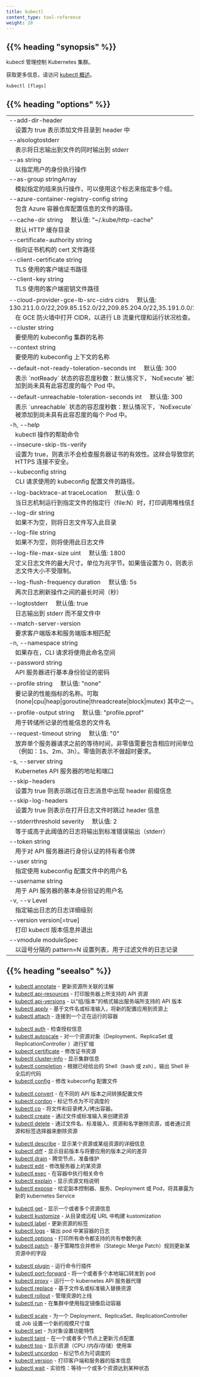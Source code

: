 ```yaml
---
title: kubectl
content_type: tool-reference
weight: 28
---
```

<!--
---
title: kubectl
content_type: tool-reference
weight: 28
---
-->

## {{% heading "synopsis" %}}



<!--
kubectl controls the Kubernetes cluster manager.
-->
kubectl 管理控制 Kubernetes 集群。


<!--
Find more information at: https://kubernetes.io/docs/reference/kubectl/overview/
-->
获取更多信息，请访问 [kubectl 概述](/docs/reference/kubectl/overview/)。

```
kubectl [flags]
```

## {{% heading "options" %}}


  <table style="width: 100%; table-layout: fixed;">
  <colgroup>
    <col span="1" style="width: 10px;" />
    <col span="1" />
  </colgroup>
  <tbody>

  <tr>
    <td colspan="2">--add-dir-header</td>
  </tr>
  <tr>
    <td></td><td style="line-height: 130%; word-wrap: break-word;">
    <!--
    If true, adds the file directory to the header
    -->
    设置为 true 表示添加文件目录到 header 中
    </td>
  </tr>
  <tr>
    <td colspan="2">--alsologtostderr</td>
  </tr>
  <tr>
    <td></td><td style="line-height: 130%; word-wrap: break-word;">
    <!--
    log to standard error as well as files
    -->
    表示将日志输出到文件的同时输出到 stderr
    </td>
  </tr>
  <tr>
    <td colspan="2">--as string</td>
  </tr>
  <tr>
    <td></td><td style="line-height: 130%; word-wrap: break-word;">
    <!--
    Username to impersonate for the operation
    -->
    以指定用户的身份执行操作
    </td>
  </tr>
  <tr>
    <td colspan="2">--as-group stringArray</td>
  </tr>
  <tr>
    <td></td><td style="line-height: 130%; word-wrap: break-word;">
    <!--
    Group to impersonate for the operation, this flag can be repeated to specify multiple groups.
    -->
    模拟指定的组来执行操作，可以使用这个标志来指定多个组。
    </td>
  </tr>
  <tr>
    <td colspan="2">--azure-container-registry-config string</td>
  </tr>
  <tr>
    <td></td><td style="line-height: 130%; word-wrap: break-word;">
    <!--
    Path to the file containing Azure container registry configuration information.
    -->
    包含 Azure 容器仓库配置信息的文件的路径。
    </td>
  </tr>
  <tr>
    <td colspan="2">--cache-dir string&nbsp;&nbsp;&nbsp;&nbsp;&nbsp;默认值: "~/.kube/http-cache"</td>
  </tr>
  <tr>
    <td></td><td style="line-height: 130%; word-wrap: break-word;">
    <!--
    Default HTTP cache directory
    -->
    默认 HTTP 缓存目录
    </td>
  </tr>
  <tr>
    <td colspan="2">--certificate-authority string</td>
  </tr>
  <tr>
    <td></td><td style="line-height: 130%; word-wrap: break-word;">
    <!--
    Path to a cert file for the certificate authority
    -->
    指向证书机构的 cert 文件路径
    </td>
  </tr>
  <tr>
    <td colspan="2">--client-certificate string</td>
  </tr>
  <tr>
    <td></td><td style="line-height: 130%; word-wrap: break-word;">
    <!--
    Path to a client certificate file for TLS
    -->
    TLS 使用的客户端证书路径
    </td>
  </tr>
  <tr>
    <td colspan="2">--client-key string</td>
  </tr>
  <tr>
    <td></td><td style="line-height: 130%; word-wrap: break-word;">
    <!--
    Path to a client key file for TLS
    -->
    TLS 使用的客户端密钥文件路径
    </td>
  </tr>
  <tr>
    <td colspan="2">--cloud-provider-gce-lb-src-cidrs cidrs&nbsp;&nbsp;&nbsp;&nbsp;&nbsp;默认值: 130.211.0.0/22,209.85.152.0/22,209.85.204.0/22,35.191.0.0/16</td>
  </tr>
  <tr>
    <td></td><td style="line-height: 130%; word-wrap: break-word;">
    <!--
    CIDRs opened in GCE firewall for LB traffic proxy & health checks
    -->
    在 GCE 防火墙中打开 CIDR，以进行 LB 流量代理和运行状况检查。
    </td>
  </tr>
  <tr>
    <td colspan="2">--cluster string</td>
  </tr>
  <tr>
    <td></td><td style="line-height: 130%; word-wrap: break-word;">
    <!--
    The name of the kubeconfig cluster to use
    -->
    要使用的 kubeconfig 集群的名称
    </td>
  </tr>
  <tr>
    <td colspan="2">--context string</td>
  </tr>
  <tr>
    <td></td><td style="line-height: 130%; word-wrap: break-word;">
    <!--
    The name of the kubeconfig context to use
    -->
    要使用的 kubeconfig 上下文的名称
    </td>
  </tr>
  <tr>
    <td colspan="2">--default-not-ready-toleration-seconds int&nbsp;&nbsp;&nbsp;&nbsp;&nbsp;默认值: 300</td>
  </tr>
  <tr>
    <td></td><td style="line-height: 130%; word-wrap: break-word;">
    <!--
    Indicates the tolerationSeconds of the toleration for notReady:NoExecute that is added by default to every pod that does not already have such a toleration.
    -->
    表示 `notReady` 状态的容忍度秒数：默认情况下，`NoExecute` 被添加到尚未具有此容忍度的每个 Pod 中。
    </td>
  </tr>
  <tr>
    <td colspan="2">--default-unreachable-toleration-seconds int&nbsp;&nbsp;&nbsp;&nbsp;&nbsp;默认值: 300</td>
  </tr>
  <tr>
    <td></td><td style="line-height: 130%; word-wrap: break-word;">
    <!--
    Indicates the tolerationSeconds of the toleration for unreachable:NoExecute that is added by default to every pod that does not already have such a toleration.
    -->
    表示 `unreachable` 状态的容忍度秒数：默认情况下，`NoExecute` 被添加到尚未具有此容忍度的每个 Pod 中。
    </td>
  </tr>
  <tr>
    <td colspan="2">-h, --help</td>
  </tr>
  <tr>
    <td></td><td style="line-height: 130%; word-wrap: break-word;">
    <!--
    help for kubectl
    -->
    kubectl 操作的帮助命令
    </td>
  </tr>
  <tr>
    <td colspan="2">--insecure-skip-tls-verify</td>
  </tr>
  <tr>
    <td></td><td style="line-height: 130%; word-wrap: break-word;">
    <!--
    If true, the server's certificate will not be checked for validity. This will make your HTTPS connections insecure
    -->
    设置为 true，则表示不会检查服务器证书的有效性。这样会导致您的 HTTPS 连接不安全。
    </td>
  </tr>
  <tr>
    <td colspan="2">--kubeconfig string</td>
  </tr>
  <tr>
    <td></td><td style="line-height: 130%; word-wrap: break-word;">
    <!--
    Path to the kubeconfig file to use for CLI requests.
    -->
    CLI 请求使用的 kubeconfig 配置文件的路径。
    </td>
  </tr>
  <tr>
    <td colspan="2">--log-backtrace-at traceLocation&nbsp;&nbsp;&nbsp;&nbsp;&nbsp;默认值: 0</td>
  </tr>
  <tr>
    <td></td><td style="line-height: 130%; word-wrap: break-word;">
    <!--
    when logging hits line file:N, emit a stack trace
    -->
    当日志机制运行到指定文件的指定行（file:N）时，打印调用堆栈信息
    </td>
  </tr>
  <tr>
    <td colspan="2">--log-dir string</td>
  </tr>
  <tr>
    <td></td><td style="line-height: 130%; word-wrap: break-word;">
    <!--
    If non-empty, write log files in this directory
    -->
    如果不为空，则将日志文件写入此目录
    </td>
  </tr>
  <tr>
    <td colspan="2">--log-file string</td>
  </tr>
  <tr>
    <td></td><td style="line-height: 130%; word-wrap: break-word;">
    <!--
    If non-empty, use this log file
    -->
    如果不为空，则将使用此日志文件
    </td>
  </tr>
  <tr>
    <td colspan="2">--log-file-max-size uint&nbsp;&nbsp;&nbsp;&nbsp;&nbsp;默认值: 1800</td>
  </tr>
  <tr>
    <td></td><td style="line-height: 130%; word-wrap: break-word;">
    <!--
    Defines the maximum size a log file can grow to. Unit is megabytes. If the value is 0, the maximum file size is unlimited.
    -->
    定义日志文件的最大尺寸。单位为兆字节。如果值设置为 0，则表示日志文件大小不受限制。
    </td>
  </tr>
  <tr>
    <td colspan="2">--log-flush-frequency duration&nbsp;&nbsp;&nbsp;&nbsp;&nbsp;默认值: 5s</td>
  </tr>
  <tr>
    <td></td><td style="line-height: 130%; word-wrap: break-word;">
    <!--
    Maximum number of seconds between log flushes
    -->
    两次日志刷新操作之间的最长时间（秒）
    </td>
  </tr>
  <tr>
    <td colspan="2">--logtostderr&nbsp;&nbsp;&nbsp;&nbsp;&nbsp;默认值: true</td>
  </tr>
  <tr>
    <td></td><td style="line-height: 130%; word-wrap: break-word;">
    <!--
    log to standard error instead of files
    -->
    日志输出到 stderr 而不是文件中
    </td>
  </tr>
  <tr>
    <td colspan="2">--match-server-version</td>
  </tr>
  <tr>
    <td></td><td style="line-height: 130%; word-wrap: break-word;">
    <!--
    Require server version to match client version
    -->
    要求客户端版本和服务端版本相匹配
    </td>
  </tr>
  <tr>
    <td colspan="2">-n, --namespace string</td>
  </tr>
  <tr>
    <td></td><td style="line-height: 130%; word-wrap: break-word;">
    <!--
    If present, the namespace scope for this CLI request
    -->
    如果存在，CLI 请求将使用此命名空间
    </td>
  </tr>
  <tr>
    <td colspan="2">--password string</td>
  </tr>
  <tr>
    <td></td><td style="line-height: 130%; word-wrap: break-word;">
    <!--
    Password for basic authentication to the API server
    -->
    API 服务器进行基本身份验证的密码
    </td>
  </tr>
  <tr>
    <td colspan="2">--profile string&nbsp;&nbsp;&nbsp;&nbsp;&nbsp;默认值: "none"</td>
  </tr>
  <tr>
    <td></td><td style="line-height: 130%; word-wrap: break-word;">
    <!--
    Name of profile to capture. One of (none|cpu|heap|goroutine|threadcreate|block|mutex)
    -->
    要记录的性能指标的名称。可取 (none|cpu|heap|goroutine|threadcreate|block|mutex) 其中之一。
    </td>
  </tr>
  <tr>
    <td colspan="2">--profile-output string&nbsp;&nbsp;&nbsp;&nbsp;&nbsp;默认值: "profile.pprof"</td>
  </tr>
  <tr>
    <td></td><td style="line-height: 130%; word-wrap: break-word;">
    <!--
    Name of the file to write the profile to
    -->
    用于转储所记录的性能信息的文件名
    </td>
  </tr>
  <tr>
    <td colspan="2">--request-timeout string&nbsp;&nbsp;&nbsp;&nbsp;&nbsp;默认值: "0"</td>
  </tr>
  <tr>
    <td></td><td style="line-height: 130%; word-wrap: break-word;">
    <!--
    The length of time to wait before giving up on a single server request. Non-zero values should contain a corresponding time unit (e.g. 1s, 2m, 3h). A value of zero means don't timeout requests.
    -->
    放弃单个服务器请求之前的等待时间，非零值需要包含相应时间单位（例如：1s、2m、3h）。零值则表示不做超时要求。
    </td>
  </tr>
  <tr>
    <td colspan="2">-s, --server string</td>
  </tr>
  <tr>
    <td></td><td style="line-height: 130%; word-wrap: break-word;">
    <!--
    The address and port of the Kubernetes API server
    -->
    Kubernetes API 服务器的地址和端口
    </td>
  </tr>
  <tr>
    <td colspan="2">--skip-headers</td>
  </tr>
  <tr>
    <td></td><td style="line-height: 130%; word-wrap: break-word;">
    <!--
    If true, avoid header prefixes in the log messages
    -->
    设置为 true 则表示跳过在日志消息中出现 header 前缀信息
    </td>
  </tr>
  <tr>
    <td colspan="2">--skip-log-headers</td>
  </tr>
  <tr>
    <td></td><td style="line-height: 130%; word-wrap: break-word;">
    <!--
    If true, avoid headers when opening log files
    -->
    设置为 true 则表示在打开日志文件时跳过 header 信息
    </td>
  </tr>
  <tr>
    <td colspan="2">--stderrthreshold severity&nbsp;&nbsp;&nbsp;&nbsp;&nbsp;默认值: 2</td>
  </tr>
  <tr>
    <td></td><td style="line-height: 130%; word-wrap: break-word;">
    <!--
    logs at or above this threshold go to stderr
    -->
    等于或高于此阈值的日志将输出到标准错误输出（stderr）
    </td>
  </tr>
  <tr>
    <td colspan="2">--token string</td>
  </tr>
  <tr>
    <td></td><td style="line-height: 130%; word-wrap: break-word;">
    <!--
    Bearer token for authentication to the API server
    -->
    用于对 API 服务器进行身份认证的持有者令牌
    </td>
  </tr>
  <tr>
    <td colspan="2">--user string</td>
  </tr>
  <tr>
    <td></td><td style="line-height: 130%; word-wrap: break-word;">
    <!--
    The name of the kubeconfig user to use
    -->
    指定使用 kubeconfig 配置文件中的用户名
    </td>
  </tr>
  <tr>
    <td colspan="2">--username string</td>
  </tr>
  <tr>
    <td></td><td style="line-height: 130%; word-wrap: break-word;">
    <!--
    Username for basic authentication to the API server
    -->
    用于 API 服务器的基本身份验证的用户名
    </td>
  </tr>
  <tr>
    <td colspan="2">-v, --v Level</td>
  </tr>
  <tr>
    <td></td><td style="line-height: 130%; word-wrap: break-word;">
    <!--
    number for the log level verbosity
    -->
    指定输出日志的日志详细级别
    </td>
  </tr>
  <tr>
    <td colspan="2">--version version[=true]</td>
  </tr>
  <tr>
    <td></td><td style="line-height: 130%; word-wrap: break-word;">
    <!--
    Print version information and quit
    -->
    打印 kubectl 版本信息并退出
    </td>
  </tr>
  <tr>
    <td colspan="2">--vmodule moduleSpec</td>
  </tr>
  <tr>
    <td></td><td style="line-height: 130%; word-wrap: break-word;">
    <!--
    comma-separated list of pattern=N settings for file-filtered logging
    -->
    以逗号分隔的 pattern=N 设置列表，用于过滤文件的日志记录
    </td>
  </tr>
  </tbody>
</table>





## {{% heading "seealso" %}}


<!--
* [kubectl annotate](/docs/reference/generated/kubectl/kubectl-commands#annotate)	 - Update the annotations on a resource
* [kubectl api-resources](/docs/reference/generated/kubectl/kubectl-commands#api-resources)	 - Print the supported API resources on the server
* [kubectl api-versions](/docs/reference/generated/kubectl/kubectl-commands#api-versions)	 - Print the supported API versions on the server, in the form of "group/version"
* [kubectl apply](/docs/reference/generated/kubectl/kubectl-commands#apply)	 - Apply a configuration to a resource by filename or stdin
* [kubectl attach](/docs/reference/generated/kubectl/kubectl-commands#attach)	 - Attach to a running container
-->
* [kubectl annotate](/docs/reference/generated/kubectl/kubectl-commands#annotate)	 - 更新资源所关联的注解
* [kubectl api-resources](/docs/reference/generated/kubectl/kubectl-commands#api-resources)	 - 打印服务器上所支持的 API 资源
* [kubectl api-versions](/docs/reference/generated/kubectl/kubectl-commands#api-versions)	 - 以“组/版本”的格式输出服务端所支持的 API 版本
* [kubectl apply](/docs/reference/generated/kubectl/kubectl-commands#apply)	 - 基于文件名或标准输入，将新的配置应用到资源上
* [kubectl attach](/docs/reference/generated/kubectl/kubectl-commands#attach)	 - 连接到一个正在运行的容器

<!--
* [kubectl auth](/docs/reference/generated/kubectl/kubectl-commands#auth)	 - Inspect authorization
* [kubectl autoscale](/docs/reference/generated/kubectl/kubectl-commands#autoscale)	 - Auto-scale a Deployment, ReplicaSet, or ReplicationController
* [kubectl certificate](/docs/reference/generated/kubectl/kubectl-commands#certificate)	 - Modify certificate resources.
* [kubectl cluster-info](/docs/reference/generated/kubectl/kubectl-commands#cluster-info)	 - Display cluster info
* [kubectl completion](/docs/reference/generated/kubectl/kubectl-commands#completion)	 - Output shell completion code for the specified shell (bash or zsh)
* [kubectl config](/docs/reference/generated/kubectl/kubectl-commands#config)	 - Modify kubeconfig files
-->
* [kubectl auth](/docs/reference/generated/kubectl/kubectl-commands#auth)	 - 检查授权信息
* [kubectl autoscale](/docs/reference/generated/kubectl/kubectl-commands#autoscale)	 - 对一个资源对象（Deployment、ReplicaSet 或 ReplicationController ）进行扩缩
* [kubectl certificate](/docs/reference/generated/kubectl/kubectl-commands#certificate)	 - 修改证书资源
* [kubectl cluster-info](/docs/reference/generated/kubectl/kubectl-commands#cluster-info)	 - 显示集群信息
* [kubectl completion](/docs/reference/generated/kubectl/kubectl-commands#completion)	 - 根据已经给出的 Shell（bash 或 zsh），输出 Shell 补全后的代码
* [kubectl config](/docs/reference/generated/kubectl/kubectl-commands#config)	 - 修改 kubeconfig 配置文件

<!--
* [kubectl convert](/docs/reference/generated/kubectl/kubectl-commands#convert)	 - Convert config files between different API versions
* [kubectl cordon](/docs/reference/generated/kubectl/kubectl-commands#cordon)	 - Mark node as unschedulable
* [kubectl cp](/docs/reference/generated/kubectl/kubectl-commands#cp)	 - Copy files and directories to and from containers.
* [kubectl create](/docs/reference/generated/kubectl/kubectl-commands#create)	 - Create a resource from a file or from stdin.
* [kubectl delete](/docs/reference/generated/kubectl/kubectl-commands#delete)	 - Delete resources by filenames, stdin, resources and names, or by resources and label selector
-->
* [kubectl convert](/docs/reference/generated/kubectl/kubectl-commands#convert)	 - 在不同的 API 版本之间转换配置文件
* [kubectl cordon](/docs/reference/generated/kubectl/kubectl-commands#cordon)	 - 标记节点为不可调度的
* [kubectl cp](/docs/reference/generated/kubectl/kubectl-commands#cp)	 - 将文件和目录拷入/拷出容器。
* [kubectl create](/docs/reference/generated/kubectl/kubectl-commands#create)	 - 通过文件或标准输入来创建资源
* [kubectl delete](/docs/reference/generated/kubectl/kubectl-commands#delete)	 - 通过文件名、标准输入、资源和名字删除资源，或者通过资源和标签选择器来删除资源

<!--
* [kubectl describe](/docs/reference/generated/kubectl/kubectl-commands#describe)	 - Show details of a specific resource or group of resources
* [kubectl diff](/docs/reference/generated/kubectl/kubectl-commands#diff)	 - Diff live version against would-be applied version
* [kubectl drain](/docs/reference/generated/kubectl/kubectl-commands#drain)	 - Drain node in preparation for maintenance
* [kubectl edit](/docs/reference/generated/kubectl/kubectl-commands#edit)	 - Edit a resource on the server
* [kubectl exec](/docs/reference/generated/kubectl/kubectl-commands#exec)	 - Execute a command in a container
* [kubectl explain](/docs/reference/generated/kubectl/kubectl-commands#explain)	 - Documentation of resources
* [kubectl expose](/docs/reference/generated/kubectl/kubectl-commands#expose)	 - Take a replication controller, service, deployment or pod and expose it as a new Kubernetes Service
-->
* [kubectl describe](/docs/reference/generated/kubectl/kubectl-commands#describe)	 - 显示某个资源或某组资源的详细信息
* [kubectl diff](/docs/reference/generated/kubectl/kubectl-commands#diff)	 - 显示目前版本与将要应用的版本之间的差异
* [kubectl drain](/docs/reference/generated/kubectl/kubectl-commands#drain)	 - 腾空节点，准备维护
* [kubectl edit](/docs/reference/generated/kubectl/kubectl-commands#edit)	 - 修改服务器上的某资源
* [kubectl exec](/docs/reference/generated/kubectl/kubectl-commands#exec)	 - 在容器中执行相关命令
* [kubectl explain](/docs/reference/generated/kubectl/kubectl-commands#explain)	 - 显示资源文档说明
* [kubectl expose](/docs/reference/generated/kubectl/kubectl-commands#expose)	 - 给定副本控制器、服务、Deployment 或 Pod，将其暴露为新的 kubernetes Service

<!--
* [kubectl get](/docs/reference/generated/kubectl/kubectl-commands#get)	 - Display one or many resources
* [kubectl kustomize](/docs/reference/generated/kubectl/kubectl-commands#kustomize)	 - Build a kustomization target from a directory or a remote url.
* [kubectl label](/docs/reference/generated/kubectl/kubectl-commands#label)	 - Update the labels on a resource
* [kubectl logs](/docs/reference/generated/kubectl/kubectl-commands#logs)	 - Print the logs for a container in a pod
* [kubectl options](/docs/reference/generated/kubectl/kubectl-commands#options)	 - Print the list of flags inherited by all commands
* [kubectl patch](/docs/reference/generated/kubectl/kubectl-commands#patch)	 - Update field(s) of a resource using strategic merge patch
-->
* [kubectl get](/docs/reference/generated/kubectl/kubectl-commands#get)	 - 显示一个或者多个资源信息
* [kubectl kustomize](/docs/reference/generated/kubectl/kubectl-commands#kustomize)	 - 从目录或远程 URL 中构建 kustomization
* [kubectl label](/docs/reference/generated/kubectl/kubectl-commands#label)	 - 更新资源的标签
* [kubectl logs](/docs/reference/generated/kubectl/kubectl-commands#logs)	 - 输出 pod 中某容器的日志
* [kubectl options](/docs/reference/generated/kubectl/kubectl-commands#options)	 - 打印所有命令都支持的共有参数列表
* [kubectl patch](/docs/reference/generated/kubectl/kubectl-commands#patch)	 - 基于策略性合并修补（Stategic Merge Patch）规则更新某资源中的字段

<!--
* [kubectl plugin](/docs/reference/generated/kubectl/kubectl-commands#plugin)	 - Provides utilities for interacting with plugins.
* [kubectl port-forward](/docs/reference/generated/kubectl/kubectl-commands#port-forward)	 - Forward one or more local ports to a pod
* [kubectl proxy](/docs/reference/generated/kubectl/kubectl-commands#proxy)	 - Run a proxy to the Kubernetes API server
* [kubectl replace](/docs/reference/generated/kubectl/kubectl-commands#replace)	 - Replace a resource by filename or stdin
* [kubectl rollout](/docs/reference/generated/kubectl/kubectl-commands#rollout)	 - Manage the rollout of a resource
* [kubectl run](/docs/reference/generated/kubectl/kubectl-commands#run)	 - Run a particular image on the cluster
-->
* [kubectl plugin](/docs/reference/generated/kubectl/kubectl-commands#plugin)	 - 运行命令行插件
* [kubectl port-forward](/docs/reference/generated/kubectl/kubectl-commands#port-forward)	 - 将一个或者多个本地端口转发到 pod
* [kubectl proxy](/docs/reference/generated/kubectl/kubectl-commands#proxy)	 - 运行一个 kubernetes API 服务器代理
* [kubectl replace](/docs/reference/generated/kubectl/kubectl-commands#replace)	 - 基于文件名或标准输入替换资源
* [kubectl rollout](/docs/reference/generated/kubectl/kubectl-commands#rollout)	 - 管理资源的上线
* [kubectl run](/docs/reference/generated/kubectl/kubectl-commands#run)	 - 在集群中使用指定镜像启动容器

<!--
* [kubectl scale](/docs/reference/generated/kubectl/kubectl-commands#scale)	 - Set a new size for a Deployment, ReplicaSet, Replication Controller, or Job
* [kubectl set](/docs/reference/generated/kubectl/kubectl-commands#set)	 - Set specific features on objects
* [kubectl taint](/docs/reference/generated/kubectl/kubectl-commands#taint)	 - Update the taints on one or more nodes
* [kubectl top](/docs/reference/generated/kubectl/kubectl-commands#top)	 - Display Resource (CPU/Memory/Storage) usage.
* [kubectl uncordon](/docs/reference/generated/kubectl/kubectl-commands#uncordon)	 - Mark node as schedulable
* [kubectl version](/docs/reference/generated/kubectl/kubectl-commands#version)	 - Print the client and server version information
* [kubectl wait](/docs/reference/generated/kubectl/kubectl-commands#wait)	 - Experimental: Wait for a specific condition on one or many resources.
-->
* [kubectl scale](/docs/reference/generated/kubectl/kubectl-commands#scale)	 - 为一个 Deployment、ReplicaSet、ReplicationController 或 Job 设置一个新的规模尺寸值
* [kubectl set](/docs/reference/generated/kubectl/kubectl-commands#set)	 - 为对象设置功能特性
* [kubectl taint](/docs/reference/generated/kubectl/kubectl-commands#taint)	 - 在一个或者多个节点上更新污点配置
* [kubectl top](/docs/reference/generated/kubectl/kubectl-commands#top)	 - 显示资源（CPU /内存/存储）使用率
* [kubectl uncordon](/docs/reference/generated/kubectl/kubectl-commands#uncordon)	 - 标记节点为可调度的
* [kubectl version](/docs/reference/generated/kubectl/kubectl-commands#version)	 - 打印客户端和服务器的版本信息
* [kubectl wait](/docs/reference/generated/kubectl/kubectl-commands#wait)	 - 实验性：等待一个或多个资源达到某种状态



